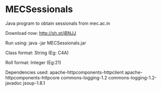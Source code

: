 # MECSessionals
Java program to obtain sessionals from mec.ac.in



Download now: http://sh.st/jBNJJ



Run using: java -jar MECSessionals.jar 




Class format: String (Eg: C4A)

Roll format: Integer (Eg:21)


Dependencies used:
      apache-httpcomponents-httpclient
      apache-httpcomponents-httpcore
      commons-logging-1.2
      commons-logging-1.2-javadoc
      jsoup-1.8.1
